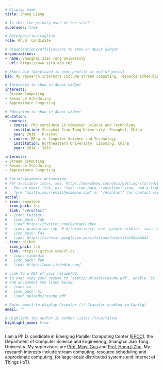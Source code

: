 ```yaml
---
# Display name
title: Zhang Liang

# Is this the primary user of the site?
superuser: true

# Role/position/tagline
role: Ph.D. Candidate

# Organizations/Affiliations to show in About widget
organizations:
- name: Shanghai Jiao Tong University
  url: https://www.sjtu.edu.cn/

# Short bio (displayed in user profile at end of posts)
bio: My research interests include stream computing, resource scheduling and approximate computing for large-scale distributed systems.

# Interests to show in About widget
interests:
- Stream Computing
- Resource Scheduling
- Approximate Computing

# Education to show in About widget
education:
  courses:
  - course: PhD candidate in Computer Science and Technology
    institution: Shanghai Jiao Tong University, Shanghai, China
    year: 2018 - Present
  - course: BEng in Computer Science and Technology
    institution: Northeastern University, Liaoning, China
    year: 2014 - 2018

interests:
- Stream Computing
- Resource Scheduling
- Approximate Computing

# Social/Academic Networking 
# For available icons, see: https://wowchemy.com/docs/getting-started/page-builder/#icons
#   For an email link, use "fas" icon pack, "envelope" icon, and a link in the
#   form "mailto:your-email@example.com" or "/#contact" for contact widget.
social:
- icon: envelope
  icon_pack: fas
  link: '/#contact'
# - icon: twitter
#   icon_pack: fab
#   link: https://twitter.com/GeorgeCushen
# - icon: graduation-cap  # Alternatively, use `google-scholar` icon from `ai` icon pack
#   icon_pack: fas
#   link: https://scholar.google.co.uk/citations?user=sIwtMXoAAAAJ
- icon: github
  icon_pack: fab
  link: https://github.com/zl-cs
# - icon: linkedin
#   icon_pack: fab
#   link: https://www.linkedin.com/

# Link to a PDF of your resume/CV.
# To use: copy your resume to `static/uploads/resume.pdf`, enable `ai` icons in `params.toml`, 
# and uncomment the lines below.
# - icon: cv
#   icon_pack: ai
#   link: uploads/resume.pdf

# Enter email to display Gravatar (if Gravatar enabled in Config)
email: ""

# Highlight the author in author lists? (true/false)
highlight_name: true
---
```

I am a Ph.D. candidate in Emerging Parallel Computing Center ([EPCC](http://epcc.sjtu.edu.cn/)), the Department of Computer Science and Engineering, Shanghai Jiao Tong University. My supervisors are [Prof. Minyi Guo](https://cs.sjtu.edu.cn/~guo-my/) and [Prof. Hongzi Zhu](https://lion.sjtu.edu.cn/member/memberDetail?id=12). My research interests include stream computing, resource scheduling and approximate computing, for large-scale distributed systems and Internet of Things (IoT).

<!-- {{< icon name="download" pack="fas" >}} Download my {{< staticref "uploads/demo_resume.pdf" "newtab" >}}resumé{{< /staticref >}}. -->
